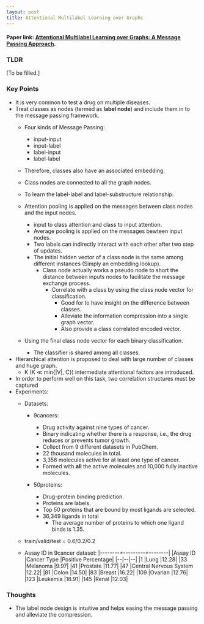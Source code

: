 ```yaml
---
layout: post
title: Attentional Multilabel Learning over Graphs
---
```


#### Paper link: [Attentional Multilabel Learning over Graphs: A Message Passing Approach](https://arxiv.org/abs/1804.00293).
### TLDR
[To be filled.]

### Key Points
- It is very common to test a drug on multiple diseases.
- Treat classes as nodes (termed as **label node**) and include them in to the message passing framework.
    - Four kinds of Message Passing:
        - input-input
        - input-label
        - label-input
        - label-label
    - Therefore, classes also have an associated embedding.
    - Class nodes are connected to all the graph nodes.
    - To learn the label-label and label-substructure relationship.
    - Attention pooling is applied on the messages between class nodes and the input nodes.
        - input to class attention and class to input attention.
        - Average pooling is applied on the messages bewteen input nodes.
        - Two labels can indirectly interact with each other after two step of updates.
        - The initial hidden vector of a class node is the same among different instances (Simply an embedding lookup).
            - Class node actually works a pseudo node to short the distance between inputs nodes to facilitate the message exchange process.
                - Correlate with a class by using the class node vector for classification.
                    - Good for to have insight on the difference between classes.
                    - Alleviate the information compression into a single graph vector.
                    - Also provide a class correlated encoded vector.

    - Using the final class node vector for each binary classification.
        - The classifier is shared among all classes.
- Hierarchical attention is proposed to deal with large number of classes and huge graph.
    - K (K ≪ min{|V|, C}) intermediate attentional factors are introduced.
- In order to perform well on this task, two correlation structures must be captured
- Experiments:
    - Datasets:
        - 9cancers:
            - Drug activity against nine types of cancer.
            - Binary indicating whether there is a response, i.e., the drug reduces or prevents tumor growth.
            - Collect from 9 different datasets in PubChem.
            - 22 thousand molecules in total.
            - 3,356 molecules active for at least one type of cancer. 
            - Formed with **all** the active molecules and 10,000 fully inactive molecules.

        - 50proteins:
            - Drug-protein binding prediction.
            - Proteins are labels.
            - Top 50 proteins that are bound by most ligands are selected.
            - 36,349 ligands in total 
                - The average number of proteins to which one ligand binds is 1.35.

    - train/valid/test = 0.6/0.2/0.2
    - Assay ID in 9cancer dataset:
        |--------+---------+--------|
        |Assay ID |Cancer Type |Positive Percentage|
        |--|--|--|
        |1 |Lung |12.28|
        |33 |Melanoma |9.97|
        |41 |Prostate |11.77|
        |47 |Central Nervous System |12.22|
        |81 |Colon |14.50|
        |83 |Breast |16.22|
        |109 |Ovarian |12.76|
        |123 |Leukemia |18.91|
        |145 |Renal |12.03|


### Thoughts
- The label node design is intuitive and helps easing the message passing and alleviate the compression.

